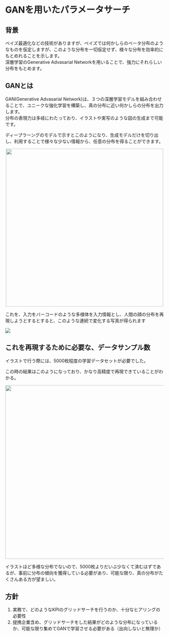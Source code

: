 # GANを用いたパラメータサーチ

## 背景
ベイズ最適化などの技術がありますが、ベイズでは何かしらのベータ分布のようなものを仮定しますが、このような分布を一切仮定せず、様々な分布を効率的にもとめれることを示します。  
深層学習のGenerative Advasarial Networkを用いることで、強力にそれらしい分布をもとめます。  

## GANとは
GAN(Generative Advasarial Network)は、３つの深層学習モデルを組み合わせることで、ユニークな強化学習を構築し、真の分布に近い何かしらの分布を出力します。  
分布の表現力は多岐にわたっており、イラストや実写のような図の生成まで可能です。  

ディープラーングのモデルで示すとこのようになり、生成モデルだけを切り出し、利用することで様々な少ない情報から、任意の分布を得ることができます。

<p align="center">
  <img width="500px" src="https://user-images.githubusercontent.com/4949982/30239841-7b9af6de-959f-11e7-8f52-8ffa77c77d69.png">
</p>

これを、入力をバーコードのような多様体を入力情報とし、人間の顔の分布を再現しようとするとすると、このような連続で変化する写真が得られます  

<p aling="center">
  <img widht="650px" src="https://user-images.githubusercontent.com/4949982/30239888-866e39ee-95a0-11e7-8abe-2db32397113e.png">
</p>


## これを再現するために必要な、データサンプル数
イラストで行う際には、5000枚程度の学習データセットが必要でした。  

この時の結果はこのようになっており、かなり高精度で再現できていることがわかる。  

<p align="center">
  <img width="550px" src="https://cdn-ak.f.st-hatena.com/images/fotolife/c/catindog/20170124/20170124191437.png">
</p>

イラストほど多様な分布でないので、5000枚よりだいぶ少なくて済むはずであるが、事前に分布の傾向を獲得している必要があり、可能な限り、真の分布がたくさんある方が望ましい。 

## 方針
1. 実務で、どのようなKPIのグリッドサーチを行うのか、十分なヒアリングの必要性
2. 提携企業含め、グリッドサーチをした結果がどのような分布になっているか、可能な限り集めてGANで学習させる必要がある（出向しないと無理か）

